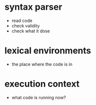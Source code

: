 # syntax parser

- read code
- check validity
- check what it dose

# lexical environments

- the place where the code is in

# execution context

- what code is running now?
